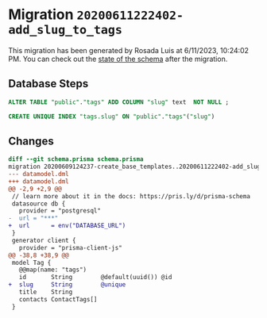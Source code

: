 # Migration `20200611222402-add_slug_to_tags`

This migration has been generated by Rosada Luis at 6/11/2023, 10:24:02 PM.
You can check out the [state of the schema](./schema.prisma) after the migration.

## Database Steps

```sql
ALTER TABLE "public"."tags" ADD COLUMN "slug" text  NOT NULL ;

CREATE UNIQUE INDEX "tags.slug" ON "public"."tags"("slug")
```

## Changes

```diff
diff --git schema.prisma schema.prisma
migration 20200609124237-create_base_templates..20200611222402-add_slug_to_tags
--- datamodel.dml
+++ datamodel.dml
@@ -2,9 +2,9 @@
 // learn more about it in the docs: https://pris.ly/d/prisma-schema
 datasource db {
   provider = "postgresql"
-  url = "***"
+  url      = env("DATABASE_URL")
 }
 generator client {
   provider = "prisma-client-js"
@@ -38,8 +38,9 @@
 model Tag {
   @@map(name: "tags")
   id       String        @default(uuid()) @id
+  slug     String        @unique
   title    String
   contacts ContactTags[]
 }
```


